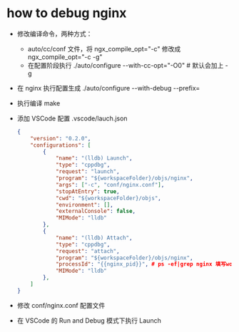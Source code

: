 # how to debug nginx



- 修改编译命令，两种方式：

  - auto/cc/conf 文件，将 ngx_compile_opt="-c" 修改成 ngx_compile_opt="-c -g"
  - 在配置阶段执行 ./auto/configure --with-cc-opt="-O0" # 默认会加上 -g

- 在 nginx 执行配置生成 ./auto/configure --with-debug --prefix=

- 执行编译 make

- 添加 VSCode 配置 .vscode/lauch.json

  ```json
  {
      "version": "0.2.0",
      "configurations": [
          {
              "name": "(lldb) Launch",
              "type": "cppdbg",
              "request": "launch",
              "program": "${workspaceFolder}/objs/nginx",
              "args": ["-c", "conf/nginx.conf"],
              "stopAtEntry": true,
              "cwd": "${workspaceFolder}/objs",
              "environment": [],
              "externalConsole": false,
              "MIMode": "lldb"
          },
          { 
              "name": "(lldb) Attach",
              "type": "cppdbg",
              "request": "attach",
              "program": "${workspaceFolder}/objs/nginx",
              "processId": "{{nginx_pid}}", # ps -ef|grep nginx 填写worker进程PID
              "MIMode": "lldb"
          },
      ]
  }
  ```

- 修改 conf/nginx.conf 配置文件
- 在 VSCode 的 Run and Debug 模式下执行 Launch